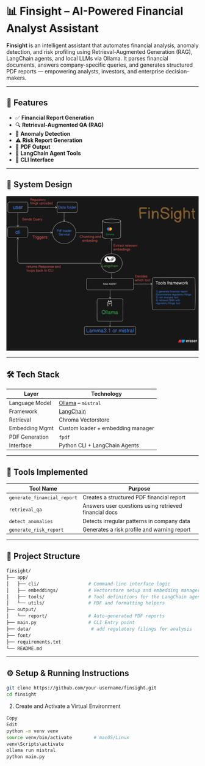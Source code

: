 # 📊 Finsight – AI-Powered Financial Analyst Assistant

**Finsight** is an intelligent assistant that automates financial analysis, anomaly detection, and risk profiling using Retrieval-Augmented Generation (RAG), LangChain agents, and local LLMs via Ollama. It parses financial documents, answers company-specific queries, and generates structured PDF reports — empowering analysts, investors, and enterprise decision-makers.

---

## 🚀 Features

- ✅ **Financial Report Generation**
- 🔍 **Retrieval-Augmented QA (RAG)**
- 🚨 **Anomaly Detection**
- ⚠️ **Risk Report Generation**
- 📄 **PDF Output**
- 🤖 **LangChain Agent Tools**
- 🧪 **CLI Interface**

---
##  🔧 System Design
![Architecture Diagram](docs/architecture.png)

---
## 🛠️ Tech Stack

| Layer          | Technology                     |
|----------------|--------------------------------|
| Language Model | [Ollama](https://ollama.ai/) – `mistral` |
| Framework      | [LangChain](https://www.langchain.com/) |
| Retrieval      | Chroma Vectorstore               |
| Embedding Mgmt | Custom loader + embedding manager |
| PDF Generation | `fpdf`                          |
| Interface      | Python CLI + LangChain Agents   |

---

## 🧩 Tools Implemented

| Tool Name                | Purpose                                                   |
|--------------------------|-----------------------------------------------------------|
| `generate_financial_report` | Creates a structured PDF financial report               |
| `retrieval_qa`              | Answers user questions using retrieved financial docs   |
| `detect_anomalies`          | Detects irregular patterns in company data              |
| `generate_risk_report`      | Generates a risk profile and warning report              |

---

## 📁 Project Structure

```bash
finsight/
├── app/
│   ├── cli/                  # Command-line interface logic
│   ├── embeddings/           # Vectorstore setup and embedding manager
│   ├── tools/                # Tool definitions for the LangChain agent
│   └── utils/                # PDF and formatting helpers
├── output/
│   └── report/               # Auto-generated PDF reports
├── main.py                   # CLI Entry point
├── data/                      # add regulatory filings for analysis
├── font/
├── requirements.txt
└── README.md

```
---

## ⚙️ Setup & Running Instructions
```bash
git clone https://github.com/your-username/finsight.git
cd finsight
```

2. Create and Activate a Virtual Environment
```bash
Copy
Edit
python -m venv venv
source venv/bin/activate        # macOS/Linux
venv\Scripts\activate
ollama run mistral
python main.py
```



          

